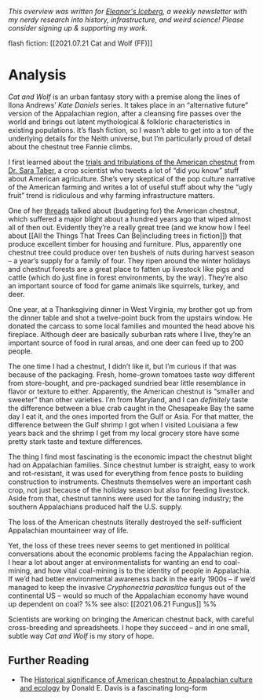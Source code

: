 <cite>This overview was written for [Eleanor's Iceberg](http://newsletter.eleanorkonik.com/), a weekly newsletter with my nerdy research into history, infrastructure, and weird science! Please consider signing up & supporting my work.</cite>

flash fiction: [[2021.07.21 Cat and Wolf (FF)]]

# Analysis

*Cat and Wolf* is an urban fantasy story with a premise along the lines of Ilona Andrews’ _Kate Daniels_ series. It takes place in an “alternative future” version of the Appalachian region, after a cleansing fire passes over the world and brings out latent mythological & folkloric characteristics in existing populations. It’s flash fiction, so I wasn’t able to get into a ton of the underlying details for the Neith universe, but I’m particularly proud of detail about the chestnut tree Fannie climbs. 

I first learned about the [trials and tribulations of the American chestnut](https://acf.org/the-american-chestnut/history-american-chestnut/) from [Dr. Sara Taber](https://twitter.com/SarahTaber_bww/status/1416459899098238976), a crop scientist who tweets a lot of “did you know” stuff about American agriculture. She’s very skeptical of the pop culture narrative of the American farming and writes a lot of useful stuff about why the “ugly fruit” trend is ridiculous and why farming infrastructure matters. 

One of her [threads](https://twitter.com/SarahTaber_bww/status/1333422645828870144) talked about (budgeting for) the American chestnut, which suffered a major blight about a hundred years ago that wiped almost all of then out. Evidently they’re a really great tree (and we know how I feel about [[All the Things That Trees Can Be|including trees in fiction]]) that produce excellent timber for housing and furniture. Plus, apparently one chestnut tree could produce over ten bushels of nuts during harvest season – a year’s supply for a family of four. They ripen around the winter holidays and chestnut forests are a great place to fatten up livestock like pigs and cattle (which do just fine in forest environments, by the way). They’re also an important source of food for game animals like squirrels, turkey, and deer. 

One year, at a Thanksgiving dinner in West Virginia, my brother got up from the dinner table and shot a twelve-point buck from the upstairs window. He donated the carcass to some local families and mounted the head above his fireplace. Although deer are basically suburban rats where I live, they’re an important source of food in rural areas, and one deer can feed up to 200 people. 

The one time I had a chestnut, I didn’t like it, but I’m curious if that was because of the packaging. Fresh, home-grown tomatoes taste *way* different from store-bought, and pre-packaged sundried bear little resemblance in flavor or texture to either. Apparently, the American chestnut is “smaller and sweeter” than other varieties. I’m from Maryland, and I can _definitely_ taste the difference between a blue crab caught in the Chesapeake Bay the same day I eat it, and the ones imported from the Gulf or Asia. For that matter, the difference between the Gulf shrimp I got when I visited Louisiana a few years back and the shrimp I get from my local grocery store have some pretty stark taste and texture differences. 

The thing I find most fascinating is the economic impact the chestnut blight had on Appalachian families. Since chestnut lumber is straight, easy to work and rot-resistant, it was used for everything from fence posts to building construction to instruments. Chestnuts themselves were an important cash crop, not just because of the holiday season but also for feeding livestock. Aside from that, chestnut tannins were used for the tanning industry; the southern Appalachians produced half the U.S. supply. 

The loss of the American chestnuts literally destroyed the self-sufficient Appalachian mountaineer way of life. 

Yet, the loss of these trees never seems to get mentioned in political conversations about the economic problems facing the Appalachian region. I hear a lot about anger at environmentalists for wanting an end to coal-mining, and how vital coal-mining is to the identity of people in Appalachia. If we’d had better environmental awareness  back in the early 1900s – if we’d managed to keep the invasive *Cryphonectria parasitica* fungus out of the continental US – would so much of the Appalachian economy have wound up dependent on coal? %% see also: [[2021.06.21 Fungus]] %%

Scientists are working on bringing the American chestnut back, with careful cross-breeding and spreadsheets. I hope they succeed – and in one small, subtle way _Cat and Wolf_ is my story of hope. 

## Further Reading

- The [Historical significance of American chestnut to Appalachian culture and ecology](https://www.semanticscholar.org/paper/HISTORICAL-SIGNIFICANCE-OF-AMERICAN-CHESTNUT-TO-AND-Davis/c4787a4a145fa004211ed53d327bbe07d505ec9f) by Donald E. Davis is a fascinating long-form 